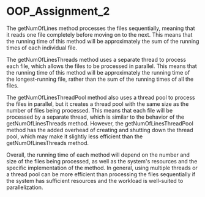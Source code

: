 # OOP_Assignment_2

The getNumOfLines method processes the files sequentially, meaning that it reads one file completely before moving on to the next. This means that the running time of this method will be approximately the sum of the running times of each individual file.

The getNumOfLinesThreads method uses a separate thread to process each file, which allows the files to be processed in parallel. This means that the running time of this method will be approximately the running time of the longest-running file, rather than the sum of the running times of all the files. 

The getNumOfLinesThreadPool method also uses a thread pool to process the files in parallel, but it creates a thread pool with the same size as the number of files being processed. This means that each file will be processed by a separate thread, which is similar to the behavior of the getNumOfLinesThreads method. However, the getNumOfLinesThreadPool method has the added overhead of creating and shutting down the thread pool, which may make it slightly less efficient than the getNumOfLinesThreads method.

Overall, the running time of each method will depend on the number and size of the files being processed, as well as the system's resources and the specific implementation of the method. In general, using multiple threads or a thread pool can be more efficient than processing the files sequentially if the system has sufficient resources and the workload is well-suited to parallelization.
